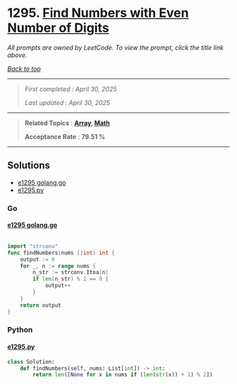 # 1295. [Find Numbers with Even Number of Digits](<https://leetcode.com/problems/find-numbers-with-even-number-of-digits>)

*All prompts are owned by LeetCode. To view the prompt, click the title link above.*

*[Back to top](<../README.md>)*

------

> *First completed : April 30, 2025*
>
> *Last updated : April 30, 2025*

------

> **Related Topics** : **[Array](<by_topic/Array.md>), [Math](<by_topic/Math.md>)**
>
> **Acceptance Rate** : **79.51 %**

------

## Solutions

- [e1295 golang.go](<../my-submissions/e1295 golang.go>)
- [e1295.py](<../my-submissions/e1295.py>)
### Go
#### [e1295 golang.go](<../my-submissions/e1295 golang.go>)
```Go

import "strconv"
func findNumbers(nums []int) int {
    output := 0
    for _, n := range nums {
        n_str := strconv.Itoa(n)
        if len(n_str) % 2 == 0 {
            output++
        }
    }
    return output
}
```

### Python
#### [e1295.py](<../my-submissions/e1295.py>)
```Python
class Solution:
    def findNumbers(self, nums: List[int]) -> int:
        return len([None for x in nums if (len(str(x)) + 1) % 2])
```

